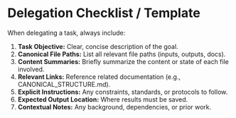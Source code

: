 
# Delegation Checklist / Template

When delegating a task, always include:

1. **Task Objective:** Clear, concise description of the goal.
2. **Canonical File Paths:** List all relevant file paths (inputs, outputs, docs).
3. **Content Summaries:** Briefly summarize the content or state of each file involved.
4. **Relevant Links:** Reference related documentation (e.g., CANONICAL_STRUCTURE.md).
5. **Explicit Instructions:** Any constraints, standards, or protocols to follow.
6. **Expected Output Location:** Where results must be saved.
7. **Contextual Notes:** Any background, dependencies, or prior work.
